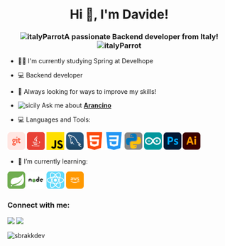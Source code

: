 <h1 align="center">Hi 👋, I'm Davide!</h1>
<h3 align="center"><img src="https://cdn3.emoji.gg/emojis/2169_italyparrot.gif" width="64px" height="64px" alt="italyParrot">A passionate Backend developer from Italy!<img src="https://cdn3.emoji.gg/emojis/2169_italyparrot.gif" width="64px" height="64px" alt="italyParrot"></h3>

- 👩‍💻 I'm currently studying Spring at Develhope
- 💻 Backend developer
- 🧠 Always looking for ways to improve my skills!
- <img src="https://cdn3.emoji.gg/emojis/6291-sicily.png" width="20px" height="20px" alt="sicily"> Ask me about <a href="https://it.wikipedia.org/wiki/Arancino">**Arancino**</a>


- 💻 Languages and Tools:
<p align="left">
  <img src="https://github.com/SbrakkDev/iconeReadme/blob/main/git.png" alt="Git" width="40" height="40"> 
  <img src="https://github.com/SbrakkDev/iconeReadme/blob/main/java.png" alt="java" width="40" height="40"> 
  <img src="https://github.com/SbrakkDev/iconeReadme/blob/main/js.png" alt="Js" width="40" height="40"> 
  <img src="https://github.com/SbrakkDev/iconeReadme/blob/main/Mysql.png" alt="MySql" width="40" height="40">  
  <img src="https://github.com/SbrakkDev/iconeReadme/blob/main/html-5.png" alt = "HTML" width="40" height="40">
  <img src="https://github.com/SbrakkDev/iconeReadme/blob/main/css-3.png" alt = "CSS" width="40" height="40">
  <img src="https://github.com/SbrakkDev/iconeReadme/blob/main/python.png" alt="python" width="40" height="40"> 
  <img src="https://github.com/SbrakkDev/iconeReadme/blob/main/arduino_logo_icon_170518.png" alt = "Arduino" width="40" height="40">
  <img src="https://github.com/SbrakkDev/iconeReadme/blob/main/photoshop.png" alt = "Photoshop" width="40" height="40">
  <img src="https://github.com/SbrakkDev/iconeReadme/blob/main/illustrator.png" alt = "Illustrator" width="40" height="40">
</p>

- 🌱 I’m currently learning:
<p align="left">
  <img src="https://github.com/SbrakkDev/iconeReadme/blob/main/Spring.png" alt = "Spring" width="40" height="40">
  <img src="https://github.com/SbrakkDev/iconeReadme/blob/main/Node.png" alt="Node" width="40" height="40"> 
  <img src="https://github.com/SbrakkDev/iconeReadme/blob/main/React.png" alt="React" width="40" height="40"> 
  <img src="https://github.com/SbrakkDev/iconeReadme/blob/main/aws.png" alt = "Spring" width="40" height="40">
</p>

<h3 align="left">Connect with me:</h3>
<p align="left">
<a href= "mailto: busadavide95@gmail.com"><img src="https://camo.githubusercontent.com/8af8c43e9ea139f0080afbf7ed0d41aa3c5da9b1a64f8405aea3a7ff95078707/68747470733a2f2f696d672e736869656c64732e696f2f747769747465722f75726c3f6c6162656c3d656d61696c266c6f676f3d676d61696c267374796c653d736f6369616c2675726c3d687474702533412532462532466d61696c746f253341636f6e746163742e69736d61696c686162696269253430676d61696c2e636f6d"></a>
<a href="http://linkedin.com/in/davide-busà"><img src="https://camo.githubusercontent.com/ee91363783c25f092ef39e506b0f752006b9b480b23aa2edb433ca7d81372010/68747470733a2f2f696d672e736869656c64732e696f2f747769747465722f75726c3f6c6162656c3d4c696e6b6564496e266c6f676f3d6c696e6b6564696e267374796c653d736f6369616c2675726c3d68747470732533412532462532467777772e6c696e6b6564696e2e636f6d253246696e25324669736d61696c686162696269" /></a>
</p>
<p align="left"> <img src="https://komarev.com/ghpvc/?username=sbrakkdev&label=Profile%20views&color=0e75b6&style=flat" alt="sbrakkdev" /> </p>
